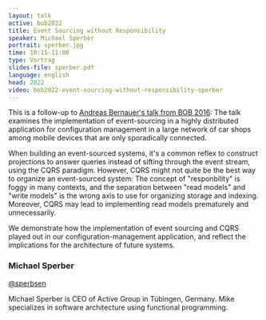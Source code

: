 ```yaml
---
layout: talk
active: bob2022
title: Event Sourcing without Responsibility
speaker: Michael Sperber
portrait: sperber.jpg
time: 10:15-11:00
type: Vortrag
slides-file: sperber.pdf
language: english
head: 2022
video: bob2022-event-sourcing-without-responsibility-sperber
---
```


This is a follow-up to
[Andreas Bernauer's talk from BOB 2016](https://bobkonf.de/2016/bernauer.html): 
The talk examines
the implementation of event-sourcing in a highly distributed
application for configuration management in a large network of car
shops among mobile devices that are only sporadically connected.

When building an event-sourced systems, it's a common reflex to
construct projections to answer queries instead of sifting through the
event stream, using the CQRS paradigm.  However, CQRS might not quite
be the best way to organize an event-sourced system: The concept of
"responbility" is foggy in many contexts, and the separation between
"read models" and "write models" is the wrong axis to use for
organizing storage and indexing.  Moreover, CQRS may lead to
implementing read models prematurely and unnecessarily.

We demonstrate how the implementation of event sourcing and CQRS
played out in our configuration-management application, and reflect
the implications for the architecture of future systems.

### Michael Sperber

[@sperbsen](https://twitter.com/sperbsen)

Michael Sperber is CEO of Active Group in Tübingen, Germany.  Mike
specializes in software architecture using functional programming.

